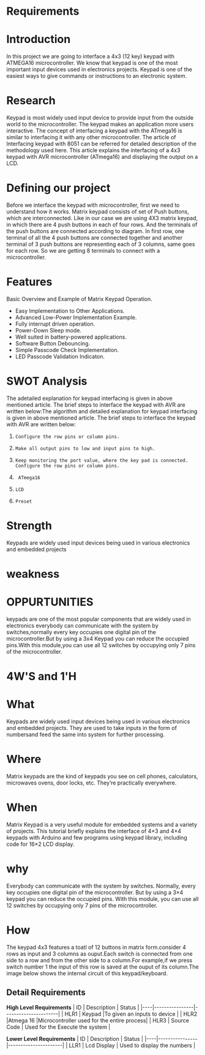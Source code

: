 # Requirements
# Introduction
In this project we are going to interface a 4x3 (12 key) keypad with ATMEGA16 microcontroller. We know that keypad is one of the most important input devices used in electronics projects. Keypad is one of the easiest ways to give commands or instructions to an electronic system.
# Research
Keypad is most widely used input device to provide input from the outside world to the microcontroller. The keypad makes an application more users interactive.  The concept of interfacing a keypad with the ATmega16 is similar to interfacing it with any other microcontroller. The article of Interfacing keypad with 8051 can be referred for detailed description of the methodology used here. This article explains the interfacing of a 4x3 keypad with AVR microcontroller (ATmega16) and displaying the output on a LCD.
 
# Defining our project
Before we interface the keypad with microcontroller, first we need to understand how it works. Matrix keypad consists of set of Push buttons, which are interconnected. Like in our case we are using 4X3 matrix keypad, in which there are 4 push buttons in each of four rows. And the terminals of the push buttons are connected according to diagram. In first row, one terminal of all the 4 push buttons are connected together and another terminal of 3 push buttons are representing each of 3 columns, same goes for each row. So we are getting 8 terminals to connect with a microcontroller.
# Features
Basic Overview and Example of Matrix Keypad Operation.
- Easy Implementation to Other Applications.
- Advanced Low-Power Implementation Example.
- Fully interrupt driven operation.
- Power-Down Sleep mode.
- Well suited in battery-powered applications.
- Software Button Debouncing.
- Simple Passcode Check Implementation.
- LED Passcode Validation Indicaton.
# SWOT Analysis
The adetailed explanation for keypad interfacing is given in above mentioned article. The brief steps to interface the keypad with AVR are written below:The algorithm and detailed explanation for keypad interfacing is given in above mentioned article. The brief steps to interface the keypad with AVR are written below:
1.     Configure the row pins or column pins.
2.     Make all output pins to low and input pins to high.
3.     Keep monitoring the port value, where the key pad is connected. Configure the row pins or column pins.
4.      ATmega16
5.     LCD
6.     Preset
# Strength
Keypads are widely used input devices being used in various electronics and embedded projects
# weakness
# OPPURTUNITIES
keypads are one of the most popular components that are widely used in electronics everybody can communicate with the system by switches,normally every key occupies one digital pin of the microcontroller.But by using a 3x4 Keypad you can reduce the occupied pins.With this module,you can use all 12 switches by occupying only 7 pins of the microcontroller.
# 4W'S and 1'H
# What
Keypads are widely used input devices being used in various electronics and embedded projects. They are used to take inputs in the form of numbersand feed the same into system for further processing.
# Where
Matrix keypads are the kind of keypads you see on cell phones, calculators, microwaves ovens, door locks, etc. They’re practically everywhere.
# When
 Matrix Keypad is a very useful module for embedded systems and a variety of projects. This tutorial briefly explains the interface of 4×3 and 4×4 keypads with Arduino and few programs using keypad library, including code for 16×2 LCD display.
 # why
 Everybody can communicate with the system by switches. Normally, every key occupies one digital pin of the microcontroller. But by using a 3×4 keypad you can reduce the occupied pins. With this module, you can use all 12 switches by occupying only 7 pins of the microcontroller.
 # How
 The keypad 4x3 features a toatl of 12 buttons in matrix form.consider 4 rows as input and 3 columns as ouput.Each switch is connected from one side to a row and from the other side to a column.For example,if we press switch number 1 the input of this row is saved at the ouput of its column.The image below shows the internal circuit of this keypad/keyboard.
 

## Detail Requirements
__High Level Requirements__
| ID |   Description  |             Status   |
|----|----------------|----------------------|
| HLR1 | Keypad  |To given an inputs to device |
| HLR2  |Atmega 16 |Microcontroller used for the entire process|
| HLR3 | Source Code | Used for the Execute the system |

__Lower Level Requirements__
| ID |   Description  |             Status   |
|----|----------------|----------------------|
| LLR1 | Lcd Display  | Used to display the numbers |


